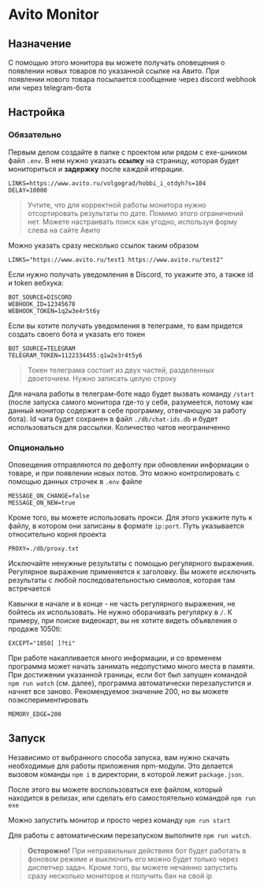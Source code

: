 # Avito Monitor

## Назначение

С помощью этого монитора вы можете получать оповещения о появлении новых товаров по указанной ссылке на Авито. При
появлении нового товара посылается сообщение через discord webhook или через telegram-бота

## Настройка

### Обязательно

Первым делом создайте в папке с проектом или рядом с exe-шником файл `.env`. В нем нужно указать **ссылку** на страницу,
которая будет мониториться и **задержку** после каждой итерации.

```dotenv
LINKS=https://www.avito.ru/volgograd/hobbi_i_otdyh?s=104
DELAY=10000
```

> Учтите, что для корректной работы монитора нужно отсортировать результаты по дате. Помимо этого ограничений нет. Можете настраивать поиск как угодно, используя форму слева на сайте Авито

Можно указать сразу несколько ссылок таким образом

```dotenv
LINKS="https://www.avito.ru/test1 https://www.avito.ru/test2"
```

Если нужно получать уведомления в Discord, то укажите это, а также id и token вебхука:

```dotenv
BOT_SOURCE=DISCORD
WEBHOOK_ID=12345678
WEBHOOK_TOKEN=1q2w3e4r5t6y
```

Если вы хотите получать уведомления в телеграме, то вам придется создать своего бота и указать его токен

```dotenv
BOT_SOURCE=TELEGRAM
TELEGRAM_TOKEN=1122334455:q1w2e3r4t5y6
```

> Токен телеграма состоит из двух частей, разделенных двоеточием. Нужно записать целую строку

Для начала работы в телеграм-боте надо будет вызвать команду `/start` (после запуска самого монитора где-то у себя,
разумеется, потому как данный монитор содержит в себе программу, отвечающую за работу бота). Id чата будет сохранен в файл `./db/chat-ids.db` и будет использоваться для рассылки. Количество чатов
неограниченно

### Опционально

Оповещения отправляются по дефолту при обновлении информации о товаре, и при появлении новых лотов. Это можно
контролировать с помощью данных строчек в `.env` файле

```dotenv
MESSAGE_ON_CHANGE=false
MESSAGE_ON_NEW=true
```

Кроме того, вы можете использовать прокси. Для этого укажите путь к файлу, в котором они записаны в формате `ip:port`.
Путь указывается относительно корня проекта

```dotenv
PROXY=./db/proxy.txt
```

Исключайте ненужные результаты с помощью регулярного выражения. Регулярное выражение применяется к заголовку. Вы можете исключить результаты с любой последовательностью символов,
которая там встречается

Кавычки в начале и в конце - не часть регулярного
выражения, не бойтесь их использовать. Не нужно оборачивать регулярку в `/`. К примеру, при поиске видеокарт, вы не
хотите видеть объявления о продаже 1050ti:

```dotenv
EXCEPT="1050[ ]?ti"
```

При работе накапливается много информации, и со временем программа может начать занимать недопустимо много места в памяти. При достижении указанной границы, если бот был запущен командой `npm run watch` (см. далее), программа автоматически перезапустится и начнет все заново. Рекомендуемое значение 200, но вы можете поэкспериментировать

```dotenv
MEMORY_EDGE=200
```

## Запуск

Независимо от выбранного способа запуска, вам нужно скачать необходимые для работы приложения npm-модули. Это делается вызовом команды `npm i` в директории, в которой лежит `package.json`.

После этого вы можете воспользоваться exe файлом, который находится в релизах, или сделать его самостоятельно командой `npm run exe`

Можно запустить монитор и просто через команду `npm run start`

Для работы с автоматическим перезапуском выполните `npm run watch`.

> **Осторожно!** При неправильных действиях бот будет работать в фоновом режиме и выключить его можно будет только через диспетчер задач. Кроме того, вы можете нечаянно запустить сразу несколько мониторов и получить бан на свой ip 

